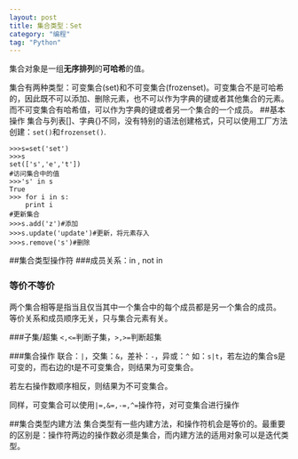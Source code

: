 ```yaml
---
layout: post
title: 集合类型：Set
category: "编程"
tag: "Python"
---
```


集合对象是一组**无序排列**的**可哈希**的值。

集合有两种类型：可变集合(set)和不可变集合(frozenset)。可变集合不是可哈希的，因此既不可以添加、删除元素，也不可以作为字典的键或者其他集合的元素。而不可变集合有哈希值，可以作为字典的键或者另一个集合的一个成员。
##基本操作
集合与列表[]、字典{}不同，没有特别的语法创建格式，只可以使用工厂方法创建：`set()`和`frozenset()`.

```
>>>s=set('set')
>>>s
set(['s','e','t'])
#访问集合中的值
>>>'s' in s
True
>>> for i in s:
    print i
#更新集合
>>>s.add('z')#添加
>>>s.update('update')#更新，将元素存入
>>>s.remove('s')#删除
```

##集合类型操作符
###成员关系：in , not in
### 等价不等价
两个集合相等是指当且仅当其中一个集合中的每个成员都是另一个集合的成员。
等价关系和成员顺序无关，只与集合元素有关。

###子集/超集
`<,<=`判断子集，`>,>=`判断超集

###集合操作
联合：`|`，交集：`&`，差补：`-`，异或：`^`
如：`s|t`，若左边的集合s是可变的，而右边的t是不可变集合，则结果为可变集合。

若左右操作数顺序相反，则结果为不可变集合。

同样，可变集合可以使用`|=,&=,-=,^=`操作符，对可变集合进行操作

##集合类型内建方法
集合类型有一些内建方法，和操作符机会是等价的。最重要的区别是：操作符两边的操作数必须是集合，而内建方法的适用对象可以是迭代类型。






















